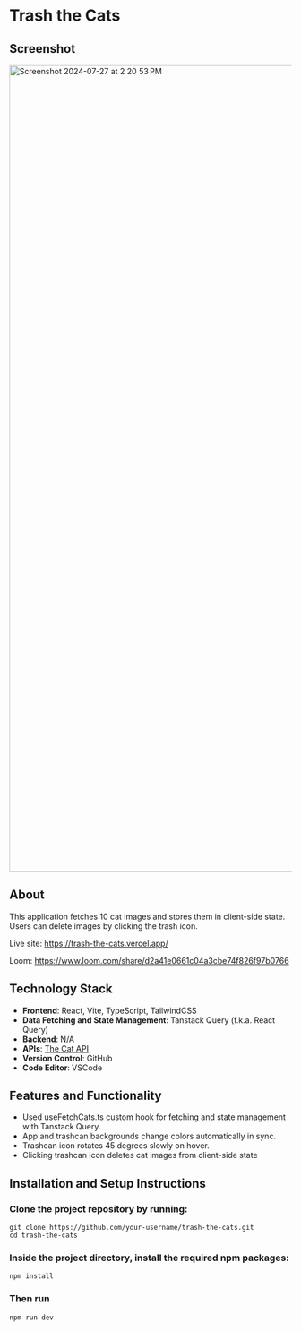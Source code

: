 # Trash the Cats

## Screenshot

<img width="1440" alt="Screenshot 2024-07-27 at 2 20 53 PM" src="https://github.com/user-attachments/assets/17e4cd79-9669-4ff2-9a59-229e0fe1eb76">

## About

This application fetches 10 cat images and stores them in client-side state. Users can delete images by clicking the trash icon.

Live site: https://trash-the-cats.vercel.app/

Loom: https://www.loom.com/share/d2a41e0661c04a3cbe74f826f97b0766

## Technology Stack

- **Frontend**: React, Vite, TypeScript, TailwindCSS
- **Data Fetching and State Management**: Tanstack Query (f.k.a. React Query)
- **Backend**: N/A
- **APIs**: [The Cat API](https://api.thecatapi.com/v1/images/search?limit=10)
- **Version Control**: GitHub
- **Code Editor**: VSCode

## Features and Functionality

- Used useFetchCats.ts custom hook for fetching and state management with Tanstack Query.
- App and trashcan backgrounds change colors automatically in sync.
- Trashcan icon rotates 45 degrees slowly on hover.
- Clicking trashcan icon deletes cat images from client-side state
  
## Installation and Setup Instructions

### Clone the project repository by running:
```
git clone https://github.com/your-username/trash-the-cats.git
cd trash-the-cats
```
### Inside the project directory, install the required npm packages:

```
npm install
```

### Then run 

```
npm run dev
```
